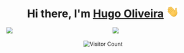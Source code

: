 <h1 align="center">Hi there, I'm <a href="https://www.linkedin.com/in/hugoo02" target="_blank">Hugo Oliveira</a> <img
src="https://github.com/Hugoo02/Hugoo02/raw/main/images/Hi.gif" height="32" /></h1>
   
<img  src="https://github-readme-stats.vercel.app/api?username=Hugoo02&show_icons=true&hide_border=true&theme=dark" width="45%" align="right" >
<img  src="https://github-readme-streak-stats.herokuapp.com/?user=Hugoo02&theme=dark" width="45%" >

<p align="center"> 
  <img src="https://profile-counter.glitch.me/Hugoo02/count.svg" alt="Visitor Count" align="center" />
</p>
